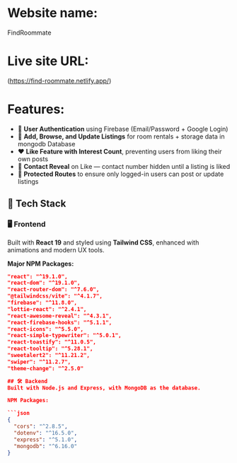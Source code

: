 # Website name:
FindRoommate
# Live site URL:
  (https://find-roommate.netlify.app/)
# Features:
- 🔐 **User Authentication** using Firebase (Email/Password + Google Login)
- 📄 **Add, Browse, and Update Listings** for room rentals + storage data in mongodb Database
- ❤️ **Like Feature with Interest Count**, preventing users from liking their own posts
- 📱 **Contact Reveal** on Like — contact number hidden until a listing is liked
- 🔁 **Protected Routes** to ensure only logged-in users can post or update listings

## 🧩 Tech Stack

### 🖥️ Frontend

Built with **React 19** and styled using **Tailwind CSS**, enhanced with animations and modern UX tools.

**Major NPM Packages:**

```json
"react": "^19.1.0",
"react-dom": "^19.1.0",
"react-router-dom": "^7.6.0",
"@tailwindcss/vite": "^4.1.7",
"firebase": "^11.8.0",
"lottie-react": "^2.4.1",
"react-awesome-reveal": "^4.3.1",
"react-firebase-hooks": "^5.1.1",
"react-icons": "^5.5.0",
"react-simple-typewriter": "^5.0.1",
"react-toastify": "^11.0.5",
"react-tooltip": "^5.28.1",
"sweetalert2": "^11.21.2",
"swiper": "^11.2.7",
"theme-change": "^2.5.0"

## 🛠️ Backend
Built with Node.js and Express, with MongoDB as the database.

NPM Packages:

```json
{
  "cors": "^2.8.5",
  "dotenv": "^16.5.0",
  "express": "^5.1.0",
  "mongodb": "^6.16.0"
}

